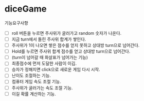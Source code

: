 # diceGame

기능요구사항

- [ ] roll 버튼을 누르면 주사위가 굴러가고 random 숫자가 나온다. 
- [ ] 지금 turn에서 돌린 주사위 합계가 쌓인다.
- [ ] 주사위가 1이 나오면 쌓은 점수를 얻지 못하고 상대방 turn으로 넘어간다.
- [ ] Hold를 누르면 주사위 합계 점수를 얻고 상대방 turn으로 넘어간다.
- [ ] (turn이 넘어갈 때 화살표가 넘어가는 기능)
- [ ] 최종점수에 먼저 도달한 사람이 이김.
- [ ] 승자가 정해지면 click으로 새로운 게임 다시 시작.
- [ ] 난이도 조절하는 기능.
- [ ] 컴퓨터 게임 속도 조절 기능.
- [ ] 주사위가 굴러가는 속도 조절 기능.
- [ ] 이길 확률 계산하는 기능.
